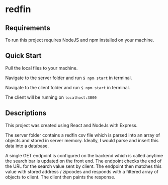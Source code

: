 # redfin

## Requirements
To run this project requires NodeJS and npm installed on your machine.

## Quick Start
Pull the local files to your machine. 

Navigate to the server folder and run ```$ npm start``` in terminal.

Navigate to the client folder and run ```$ npm start``` in terminal.

The client will be running on ```localhost:3000```

## Descriptions
This project was created using React and NodeJs with Express.

The server folder contains a redfin csv file which is parsed into an array of objects and stored in server memory.
Ideally, I would parse and insert this data into a database. 

A single GET endpoint is configured on the backend which is called anytime the search bar is updated on the front end.
The endpoint checks the end of the URL for the search value sent by client. 
The endpoint then matches this value with stored address / zipcodes and responds with a filtered array of objects to client. 
The client then paints the response.
